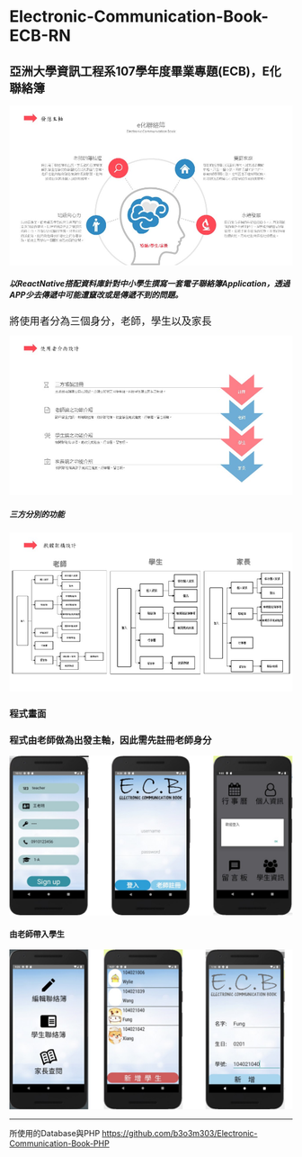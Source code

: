 # Electronic-Communication-Book-ECB-RN

## 亞洲大學資訊工程系107學年度畢業專題(ECB)，E化聯絡簿
![image](https://github.com/b3o3m303/Electronic-Communication-Book-ECB-RN/blob/master/fig/0.jpg)

##### 以ReactNative搭配資料庫針對中小學生撰寫一套電子聯絡簿Application，透過APP少去傳遞中可能遭竄改或是傳遞不到的問題。
<font size=4>將使用者分為三個身分，老師，學生以及家長</font>

![image](https://github.com/b3o3m303/Electronic-Communication-Book-ECB-RN/blob/master/fig/12.jpg)

##### 三方分別的功能

![image](https://github.com/b3o3m303/Electronic-Communication-Book-ECB-RN/blob/master/fig/17.jpg)

### 程式畫面
### 程式由老師做為出發主軸，因此需先註冊老師身分

![image](https://github.com/b3o3m303/Electronic-Communication-Book-ECB-RN/blob/master/fig/4.jpg)
#### 由老師帶入學生
![image](https://github.com/b3o3m303/Electronic-Communication-Book-ECB-RN/blob/master/fig/5.jpg)

___
所使用的Database與PHP
https://github.com/b3o3m303/Electronic-Communication-Book-PHP
